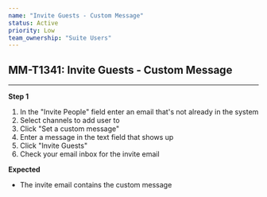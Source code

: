 ```yaml
---
name: "Invite Guests - Custom Message"
status: Active
priority: Low
team_ownership: "Suite Users"
---
```


## MM-T1341: Invite Guests - Custom Message

---

**Step 1**

1. In the "Invite People" field enter an email that's not already in the system
2. Select channels to add user to
3. Click "Set a custom message"
4. Enter a message in the text field that shows up
5. Click "Invite Guests"
6. Check your email inbox for the invite email

**Expected**

- The invite email contains the custom message
